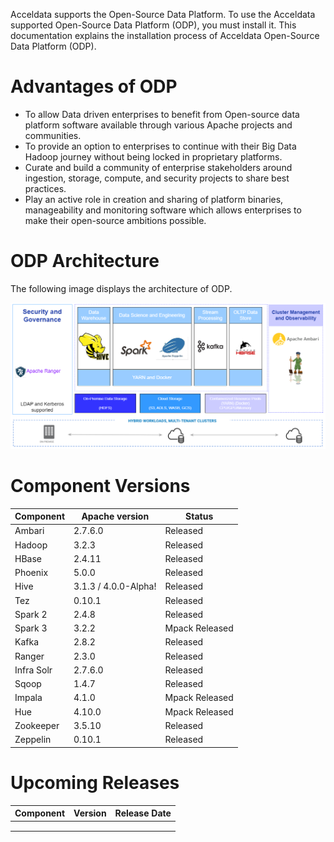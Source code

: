 Acceldata supports the Open-Source Data Platform. To use the Acceldata supported Open-Source Data Platform (ODP), you must install it. This documentation explains the installation process of Acceldata Open-Source Data Platform (ODP). 

# Advantages of ODP

* To allow Data driven enterprises to benefit from Open-source data platform software available through various Apache projects and communities.
* To provide an option to enterprises to continue with their Big Data Hadoop journey without being locked in proprietary platforms. 
* Curate and build a community of enterprise stakeholders around ingestion, storage, compute, and security projects to share best practices.
* Play an active role in creation and sharing of platform binaries, manageability and monitoring software which allows enterprises to make their open-source ambitions possible. 

# ODP Architecture

The following image displays the architecture of ODP. 

![](https://github.com/acceldata-io/odpdocumentation/blob/main/assets/ODP%20managebility.png)

# Component Versions

| Component | Apache version | Status |
| --------------- | --------------- | --------------- |
|Ambari  | 2.7.6.0 |Released  |
|Hadoop  |3.2.3  |Released  |
|HBase  |2.4.11  |Released  |
|Phoenix  | 5.0.0 |Released  |
|Hive  |3.1.3 / 4.0.0-Alpha!  |Released  |
|Tez  |0.10.1  |Released  |
|Spark 2  |2.4.8 |Released  |
|Spark 3  |3.2.2  |Mpack Released  |
|Kafka  |2.8.2  |Released  |
|Ranger  | 2.3.0 |Released  |
|Infra Solr  |2.7.6.0  |Released  |
|Sqoop  |1.4.7  |Released  |
|Impala  |4.1.0 |Mpack Released  |
|Hue  |4.10.0  |Mpack Released  |
|Zookeeper  |3.5.10  |Released  |
|Zeppelin  |0.10.1 |Released  |


# Upcoming Releases
| Component |Version |Release Date |
| --------------- | --------------- | --------------- |
|  |  |  |
|  |  |  |
|  |  |  |
